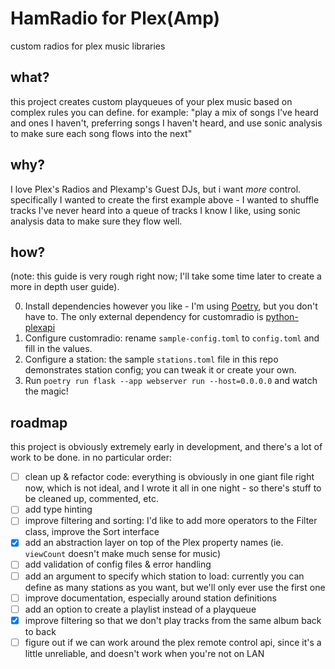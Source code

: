 # HamRadio for Plex(Amp)

custom radios for plex music libraries

## what?

this project creates custom playqueues of your plex music based on complex rules you can define.
for example: "play a mix of songs I've heard and ones I haven't, preferring songs I haven't heard, and use sonic analysis to make sure each song flows into the next"

## why?

I love Plex's Radios and Plexamp's Guest DJs, but i want _more_ control. specifically I wanted to create the first example above - I wanted to shuffle tracks I've never heard into a queue of tracks I know I like, using sonic analysis data to make sure they flow well.

## how?

(note: this guide is very rough right now; I'll take some time later to create a more in depth user guide).

0. Install dependencies however you like - I'm using [Poetry](https://python-poetry.org/), but you don't have to. The only external dependency for customradio is [python-plexapi](https://github.com/pkkid/python-plexapi)
1. Configure customradio: rename `sample-config.toml` to `config.toml` and fill in the values.
2. Configure a station: the sample `stations.toml` file in this repo demonstrates station config; you can tweak it or create your own.
3. Run `poetry run flask --app webserver run --host=0.0.0.0` and watch the magic!

## roadmap

this project is obviously extremely early in development, and there's a lot of work to be done. in no particular order:

- [ ] clean up & refactor code: everything is obviously in one giant file right now, which is not ideal, and I wrote it all in one night - so there's stuff to be cleaned up, commented, etc.
- [ ] add type hinting
- [ ] improve filtering and sorting: I'd like to add more operators to the Filter class, improve the Sort interface
- [x] add an abstraction layer on top of the Plex property names (ie. `viewCount` doesn't make much sense for music)
- [ ] add validation of config files & error handling
- [ ] add an argument to specify which station to load: currently you can define as many stations as you want, but we'll only ever use the first one
- [ ] improve documentation, especially around station definitions
- [ ] add an option to create a playlist instead of a playqueue
- [x] improve filtering so that we don't play tracks from the same album back to back
- [ ] figure out if we can work around the plex remote control api, since it's a little unreliable, and doesn't work when you're not on LAN

